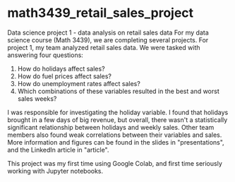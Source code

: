 # math3439_retail_sales_project
Data science project 1 - data analysis on retail sales data
For my data science course (Math 3439), we are completing several projects. For project 1, my team analyzed retail sales data.
We were tasked with answering four questions:
1. How do holidays affect sales?
2. How do fuel prices affect sales?
3. How do unemployment rates affect sales?
4. Which combinations of these variables resulted in the best and worst sales weeks?

I was responsible for investigating the holiday variable. I found that holidays brought in a few days of big revenue, but overall, there wasn't a statistically significant relationship between holidays and weekly sales.
Other team members also found weak correlations between their variables and sales.
More information and figures can be found in the slides in "presentations", and the LinkedIn article in "article".

This project was my first time using Google Colab, and first time seriously working with Jupyter notebooks.
